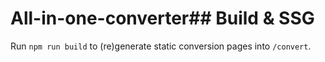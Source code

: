 # All-in-one-converter## Build & SSG

Run `npm run build` to (re)generate static conversion pages into `/convert`.
